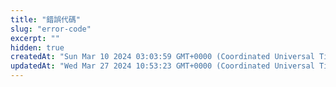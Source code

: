 ```yaml
---
title: "錯誤代碼"
slug: "error-code"
excerpt: ""
hidden: true
createdAt: "Sun Mar 10 2024 03:03:59 GMT+0000 (Coordinated Universal Time)"
updatedAt: "Wed Mar 27 2024 10:53:23 GMT+0000 (Coordinated Universal Time)"
---
```

